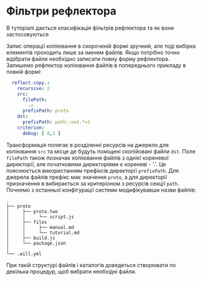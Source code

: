 # Фільтри рефлектора

В туторіалі дається класифікація фільтрів рефлектора та як вони застосовуються

Запис операції копіювання в скороченій формі зручний, але тоді вибірка елементів проходить лише за іменем файлів. Якщо потрібно точно відібрати файли необхідно записати повну форму рефлектора.  
Запишемо рефлектор копіювання файлів в попереднього прикладу в повній формі:


```yaml
  reflect.copy.:
    recursive: 2
    src:
      filePath:
        .: .
      prefixPath: proto
    dst:
      prefixPath: path::out.*=1
    criterion:
      debug: [ 0,1 ]

```
Трансформація полягає в розділенні ресурсів на джерело для копіювання `src` та місце де будуть поміщені скопійовані файли `dst`. Поле `filePath` також позначає копіювання файлів з однієї кореневої директорії, але початковими директоріями є кореневі - '.'. Це пояснюється використанням префіксів директорії `prefixPath`. Для джерела файлів префікс має значення `proto`, а для директорії призначення в вибирається за критеріоном з ресурсів секції `path`.
Почнемо з останньої конфігурації системи модифікувавши назви файлів:  

```
.
├── proto
│     ├── proto.two
│     │     └── script.js
│     ├── files
│     │     ├── manual.md
│     │     └── tutorial.md
│     ├── build.js 
│     └── package.json   
│
└── .will.yml       

```

При такій структурі файлів і каталогів доведеться створювати по декілька процедур, щоб вибрати необхідні файли. 



